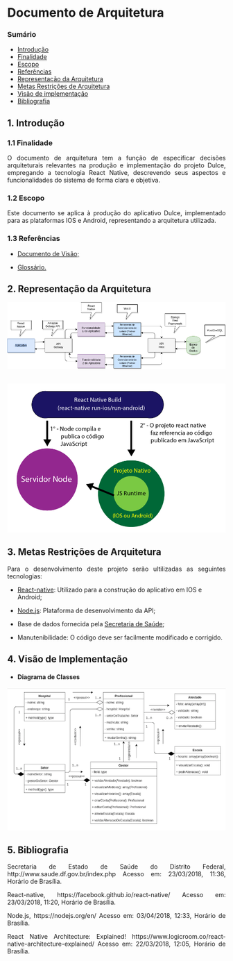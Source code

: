 # Documento de Arquitetura

### Sumário
<ul>
<li><a href="#Introdução">Introdução</a></li>
<li><a href="#Finalidade">Finalidade</a></li>
<li><a href="#Escopo">Escopo</a></li>
<li><a href="#Referências">Referências</a></li>
<li><a href="#Representação">Representação da Arquitetura</a></li>
<li><a href="#Metas">Metas Restrições de Arquitetura</a></li>
<li><a href="#Implementação">Visão de implementação</a></li>
<li><a href="#Referencia">Bibliografia</a></li>
</ul>

<div name = "Introdução" id = "Introdução"></div>

 <div name= "Finalidade" id= "Finalidade"></div>

## 1. Introdução

### 1.1 Finalidade
<div style ="text-align: justify">
  <p>
      O documento de arquitetura tem a função de especificar decisões arquiteturais relevantes na produção e implementação do projeto Dulce, empregando a tecnologia React Native, descrevendo seus aspectos e funcionalidades do sistema de forma clara e objetiva.
  </p>
</div>


<div name= "Escopo" id= "Escopo"></div>

### 1.2 Escopo
<div style ="text-align: justify">
  <p>
      Este documento se aplica à produção do aplicativo Dulce, implementado para as plataformas IOS e Android, representando a arquitetura utilizada.
  </p>
</div>

<div name= "Referências" id= "Referências"></div>

### 1.3 Referências

* <a href= "https://github.com/fga-gpp-mds/2018.1-Dulce_App/blob/master/docs/especificacao/visao.md"> Documento de Visão;</a>

* <p> <a href= "https://github.com/fga-gpp-mds/2018.1-Dulce_App/blob/master/docs/especificacao/lexico.md"> Glossário. </a>   
  </p>


<div name= "Representação" id= "Representação"></div>

## 2. Representação da Arquitetura

<div style ="text-align: justify">
  <p>
    <img src ="docs/img/arquiteturaMicroservice.png">
  </p>
  <p>
    <br>
    <img src ="/docs/img/reactdiagrama.png">
  </p>
</div>

<div name= "Metas" id= "Metas"></div>

## 3. Metas Restrições de Arquitetura

<div style ="text-align: justify">
  <p>
    Para o desenvolvimento deste projeto serão ultilizadas as seguintes tecnologias:
  </p>
</div>

* <a href ="https://facebook.github.io/react-native/"> React-native</a>: Utilizado para a construção do aplicativo em IOS e Android;

* <a href ="https://nodejs.org/en/">Node.js</a>: Plataforma de desenvolvimento da API;

* Base de dados fornecida pela <a href ="http://www.saude.df.gov.br/index.php">Secretaria de Saúde</a>;

* Manutenibilidade: O código deve ser facilmente modificado e corrigido.

<div name= "Implementação" id= "Implementação"></div>

## 4. Visão de Implementação
* #### Diagrama de Classes
<div style ="text-align: justify">
  <p>
    <img src="/docs/img/diagramaUML1.png">
  </p>
</div>


<div name= "Referencia" id= "referencia"></div>

## 5. Bibliografia

<div style ="text-align: justify">
  <p>
    Secretaria de Estado de Saúde do Distrito Federal, http://www.saude.df.gov.br/index.php Acesso em: 23/03/2018, 11:36, Horário de Brasília.
  </p>
  <p>
    React-native, https://facebook.github.io/react-native/ Acesso em: 23/03/2018, 11:20, Horário de Brasília.
  </p>
  <p>
    Node.js, https://nodejs.org/en/ Acesso em: 03/04/2018, 12:33, Horário de Brasília.
  </p>
  <p>
    React Native Architecture: Explained! https://www.logicroom.co/react-native-architecture-explained/ Acesso em: 22/03/2018, 12:05, Horário de Brasília.
  </p>
</div>

